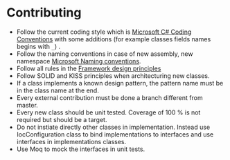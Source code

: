 Contributing
============

- Follow the current coding style which is [Microsoft C# Coding Conventions](https://docs.microsoft.com/en-us/dotnet/csharp/programming-guide/inside-a-program/coding-conventions) with some additions (for example classes fields names begins with `_`) .
- Follow the naming conventions in case of new assembly, new namespace [Microsoft Naming conventions](https://docs.microsoft.com/en-us/dotnet/standard/design-guidelines/names-of-namespaces).
- Follow all rules in the [Framework design principles](https://docs.microsoft.com/en-us/dotnet/standard/design-guidelines/)
- Follow SOLID and KISS principles when architecturing new classes.
- If a class implements a known design pattern, the pattern name must be in the class name at the end.
- Every external contribution must be done a branch different from master.
- Every new class should be unit tested. Coverage of 100 % is not required but should be a target.
- Do not instiate directly other classes in implementation. Instead use IocConfiguration class to bind implementations to interfaces and use interfaces in implementations classes.
- Use Moq to mock the interfaces in unit tests.
